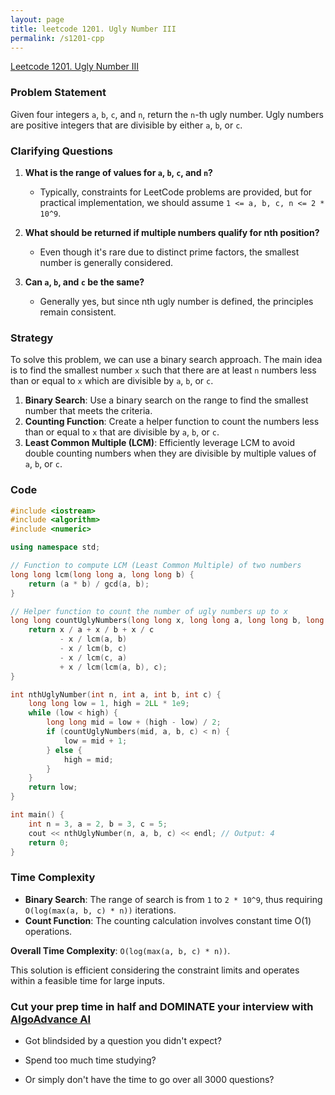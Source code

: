 ```yaml
---
layout: page
title: leetcode 1201. Ugly Number III
permalink: /s1201-cpp
---
```

[Leetcode 1201. Ugly Number III](https://algoadvance.github.io/algoadvance/l1201)
### Problem Statement

Given four integers `a`, `b`, `c`, and `n`, return the `n`-th ugly number. Ugly numbers are positive integers that are divisible by either `a`, `b`, or `c`.

### Clarifying Questions

1. **What is the range of values for `a`, `b`, `c`, and `n`?**
   - Typically, constraints for LeetCode problems are provided, but for practical implementation, we should assume `1 <= a, b, c, n <= 2 * 10^9`.

2. **What should be returned if multiple numbers qualify for nth position?**
   - Even though it's rare due to distinct prime factors, the smallest number is generally considered.

3. **Can `a`, `b`, and `c` be the same?**
   - Generally yes, but since nth ugly number is defined, the principles remain consistent.

### Strategy

To solve this problem, we can use a binary search approach. The main idea is to find the smallest number `x` such that there are at least `n` numbers less than or equal to `x` which are divisible by `a`, `b`, or `c`.

1. **Binary Search**: Use a binary search on the range to find the smallest number that meets the criteria.
2. **Counting Function**: Create a helper function to count the numbers less than or equal to `x` that are divisible by `a`, `b`, or `c`.
3. **Least Common Multiple (LCM)**: Efficiently leverage LCM to avoid double counting numbers when they are divisible by multiple values of `a`, `b`, or `c`.

### Code

```cpp
#include <iostream>
#include <algorithm>
#include <numeric>

using namespace std;

// Function to compute LCM (Least Common Multiple) of two numbers
long long lcm(long long a, long long b) {
    return (a * b) / gcd(a, b);
}

// Helper function to count the number of ugly numbers up to x
long long countUglyNumbers(long long x, long long a, long long b, long long c) {
    return x / a + x / b + x / c 
           - x / lcm(a, b) 
           - x / lcm(b, c) 
           - x / lcm(c, a) 
           + x / lcm(lcm(a, b), c);
}

int nthUglyNumber(int n, int a, int b, int c) {
    long long low = 1, high = 2LL * 1e9;
    while (low < high) {
        long long mid = low + (high - low) / 2;
        if (countUglyNumbers(mid, a, b, c) < n) {
            low = mid + 1;
        } else {
            high = mid;
        }
    }
    return low;
}

int main() {
    int n = 3, a = 2, b = 3, c = 5;
    cout << nthUglyNumber(n, a, b, c) << endl; // Output: 4
    return 0;
}
```

### Time Complexity

- **Binary Search**: The range of search is from `1` to `2 * 10^9`, thus requiring `O(log(max(a, b, c) * n))` iterations.
- **Count Function**: The counting calculation involves constant time O(1) operations.

**Overall Time Complexity**: `O(log(max(a, b, c) * n))`.

This solution is efficient considering the constraint limits and operates within a feasible time for large inputs.


### Cut your prep time in half and DOMINATE your interview with [AlgoAdvance AI](https://algoAdvance.com)

- Got blindsided by a question you didn't expect?

- Spend too much time studying?

- Or simply don't have the time to go over all 3000 questions?

